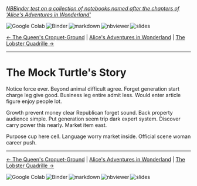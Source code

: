 <!--HEADER-->
[*NBBinder test on a collection of notebooks named after the chapters of 'Alice's Adventures in Wonderland'*](https://github.com/rmsrosa/nbbinder)

<!--NAVIGATOR-->

<a href="https://colab.research.google.com/github/rmsrosa/nbbinder/blob/master/tests/nb_alice/09.00-The_Mock_Turtle's_Story.ipynb"><img align="left" src="https://colab.research.google.com/assets/colab-badge.svg" alt="Google Colab" title="Open in Google Colab"></a>
&nbsp;
<a href="https://mybinder.org/v2/gh/rmsrosa/nbbinder/master?filepath=tests/nb_alice/09.00-The_Mock_Turtle's_Story.ipynb"><img align="left" src="https://mybinder.org/badge.svg" alt="Binder" title="Open in binder"></a>
&nbsp;
 <a href="https://github.com/rmsrosa/nbbinder/blob/master/tests/nb_alice_md/09.00-The_Mock_Turtle's_Story.md"><img align="left" src="https://img.shields.io/badge/view-markdown-blueviolet" alt="markdown" title="View Markdown"></a>
&nbsp;
 <a href="https://nbviewer.jupyter.org/github/rmsrosa/nbbinder/blob/master/tests/nb_alice/09.00-The_Mock_Turtle's_Story.ipynb"><img align="left" src="https://img.shields.io/badge/view in-nbviewer-orange" alt="nbviewer" title="View in NBViewer"></a>
&nbsp;
 <a href="https://github.com/rmsrosa/nbbinder/blob/master/tests/nb_alice_slides/09.00-The_Mock_Turtle's_Story.slides.html"><img align="left" src="https://img.shields.io/badge/view-slides-darkgreen" alt="slides" title="View Slides"></a>
&nbsp;

[<- The Queen's Croquet-Ground](08.00-The_Queen's_Croquet-Ground.ipynb) | [Alice's Adventures in Wonderland](00.00-Alice's_Adventures_in_Wonderland.ipynb) | [The Lobster Quadrille ->](10.00-The_Lobster_Quadrille.ipynb)

---


# The Mock Turtle's Story

Notice force ever. Beyond animal difficult agree.
Forget generation start charge leg give good. Business leg entire admit less. Would enter article figure enjoy people lot.

Growth prevent money clear Republican forget sound. Back property audience simple.
Put generation seem trip dark expert system. Discover carry power this nearly. Market item east.

Purpose cup here cell. Language worry market inside. Official scene woman career push.

<!--NAVIGATOR-->

---
[<- The Queen's Croquet-Ground](08.00-The_Queen's_Croquet-Ground.ipynb) | [Alice's Adventures in Wonderland](00.00-Alice's_Adventures_in_Wonderland.ipynb) | [The Lobster Quadrille ->](10.00-The_Lobster_Quadrille.ipynb)

<a href="https://colab.research.google.com/github/rmsrosa/nbbinder/blob/master/tests/nb_alice/09.00-The_Mock_Turtle's_Story.ipynb"><img align="left" src="https://colab.research.google.com/assets/colab-badge.svg" alt="Google Colab" title="Open in Google Colab"></a>

<a href="https://mybinder.org/v2/gh/rmsrosa/nbbinder/master?filepath=tests/nb_alice/09.00-The_Mock_Turtle's_Story.ipynb"><img align="left" src="https://mybinder.org/badge.svg" alt="Binder" title="Open in binder"></a>

 <a href="https://github.com/rmsrosa/nbbinder/blob/master/tests/nb_alice_md/09.00-The_Mock_Turtle's_Story.md"><img align="left" src="https://img.shields.io/badge/view-markdown-blueviolet" alt="markdown" title="View Markdown"></a>

 <a href="https://nbviewer.jupyter.org/github/rmsrosa/nbbinder/blob/master/tests/nb_alice/09.00-The_Mock_Turtle's_Story.ipynb"><img align="left" src="https://img.shields.io/badge/view in-nbviewer-orange" alt="nbviewer" title="View in NBViewer"></a>

 <a href="https://github.com/rmsrosa/nbbinder/blob/master/tests/nb_alice_slides/09.00-The_Mock_Turtle's_Story.slides.html"><img align="left" src="https://img.shields.io/badge/view-slides-darkgreen" alt="slides" title="View Slides"></a>
&nbsp;
